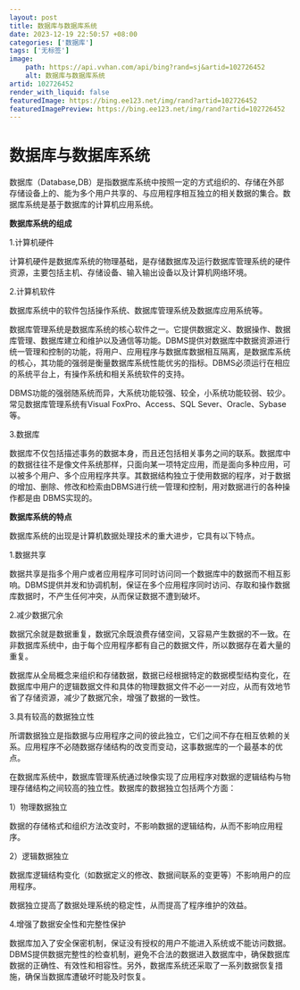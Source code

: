 ```yaml
---
layout: post
title: 数据库与数据库系统
date: 2023-12-19 22:50:57 +08:00
categories: ['数据库']
tags: ['无标签']
image:
    path: https://api.vvhan.com/api/bing?rand=sj&artid=102726452
    alt: 数据库与数据库系统
artid: 102726452
render_with_liquid: false
featuredImage: https://bing.ee123.net/img/rand?artid=102726452
featuredImagePreview: https://bing.ee123.net/img/rand?artid=102726452
---
```


# 数据库与数据库系统

数据库（Database,DB）是指数据库系统中按照一定的方式组织的、存储在外部存储设备上的、能为多个用户共享的、与应用程序相互独立的相关数据的集合。数据库系统是基于数据库的计算机应用系统。
  
**数据库系统的组成**
  
1.计算机硬件
  
计算机硬件是数据库系统的物理基础，是存储数据库及运行数据库管理系统的硬件资源，主要包括主机、存储设备、输入输出设备以及计算机网络环境。
  
2.计算机软件
  
数据库系统中的软件包括操作系统、数据库管理系统及数据库应用系统等。
  
数据库管理系统是数据库系统的核心软件之一。它提供数据定义、数据操作、数据库管理、数据库建立和维护以及通信等功能。DBMS提供对数据库中数据资源进行统一管理和控制的功能，将用户、应用程序与数据库数据相互隔离，是数据库系统的核心，其功能的强弱是衡量数据库系统性能优劣的指标。DBMS必须运行在相应的系统平台上，有操作系统和相关系统软件的支持。
  
DBMS功能的强弱随系统而异，大系统功能较强、较全，小系统功能较弱、较少。常见数据库管理系统有Visual FoxPro、Access、SQL Sever、Oracle、Sybase等。
  
3.数据库
  
数据库不仅包括描述事务的数据本身，而且还包括相关事务之间的联系。数据库中的数据往往不是像文件系统那样，只面向某一项特定应用，而是面向多种应用，可以被多个用户、多个应用程序共享。其数据结构独立于使用数据的程序，对于数据的增加、删除、修改和检索由DBMS进行统一管理和控制，用对数据进行的各种操作都是由 DBMS实现的。
  
**数据库系统的特点**
  
数据库系统的出现是计算机数据处理技术的重大进步，它具有以下特点。
  
1.数据共享
  
数据共享是指多个用户或者应用程序可同时访问同一个数据库中的数据而不相互影响。DBMS提供并发和协调机制，保证在多个应用程序同时访问、存取和操作数据库数据时，不产生任何冲突，从而保证数据不遭到破坏。
  
2.减少数据冗余
  
数据冗余就是数据重复，数据冗余既浪费存储空间，又容易产生数据的不一致。在非数据库系统中，由于每个应用程序都有自己的数据文件，所以数据存在着大量的重复。
  
数据库从全局概念来组织和存储数据，数据已经根据特定的数据模型结构变化，在数据库中用户的逻辑数据文件和具体的物理数据文件不必一一对应，从而有效地节省了存储资源，减少了数据冗余，增强了数据的一致性。
  
3.具有较高的数据独立性
  
所谓数据独立是指数据与应用程序之间的彼此独立，它们之间不存在相互依赖的关系。应用程序不必随数据存储结构的改变而变动，这事数据库的一个最基本的优点。
  
在数据库系统中，数据库管理系统通过映像实现了应用程序对数据的逻辑结构与物理存储结构之间较高的独立性。数据库的数据独立包括两个方面：
  
1）物理数据独立
  
数据的存储格式和组织方法改变时，不影响数据的逻辑结构，从而不影响应用程序。
  
2）逻辑数据独立
  
数据库逻辑结构变化（如数据定义的修改、数据间联系的变更等）不影响用户的应用程序。
  
数据独立提高了数据处理系统的稳定性，从而提高了程序维护的效益。
  
4.增强了数据安全性和完整性保护
  
数据库加入了安全保密机制，保证没有授权的用户不能进入系统或不能访问数据。DBMS提供数据完整性的检查机制，避免不合法的数据进入数据库中，确保数据库数据的正确性、有效性和相容性。另外，数据库系统还采取了一系列数据恢复措施，确保当数据库遭破坏时能及时恢复。